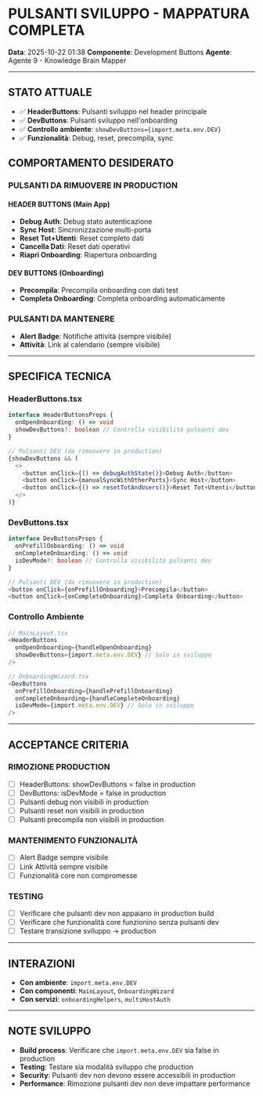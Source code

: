 # PULSANTI SVILUPPO - MAPPATURA COMPLETA

**Data**: 2025-10-22 01:38
**Componente**: Development Buttons
**Agente**: Agente 9 - Knowledge Brain Mapper

---

## STATO ATTUALE
- ✅ **HeaderButtons**: Pulsanti sviluppo nel header principale
- ✅ **DevButtons**: Pulsanti sviluppo nell'onboarding
- ✅ **Controllo ambiente**: `showDevButtons={import.meta.env.DEV}`
- ✅ **Funzionalità**: Debug, reset, precompila, sync

## COMPORTAMENTO DESIDERATO

### **PULSANTI DA RIMUOVERE IN PRODUCTION**

#### **HEADER BUTTONS (Main App)**
- **Debug Auth**: Debug stato autenticazione
- **Sync Host**: Sincronizzazione multi-porta
- **Reset Tot+Utenti**: Reset completo dati
- **Cancella Dati**: Reset dati operativi
- **Riapri Onboarding**: Riapertura onboarding

#### **DEV BUTTONS (Onboarding)**
- **Precompila**: Precompila onboarding con dati test
- **Completa Onboarding**: Completa onboarding automaticamente

### **PULSANTI DA MANTENERE**
- **Alert Badge**: Notifiche attività (sempre visibile)
- **Attività**: Link al calendario (sempre visibile)

---

## SPECIFICA TECNICA

### **HeaderButtons.tsx**
```typescript
interface HeaderButtonsProps {
  onOpenOnboarding: () => void
  showDevButtons?: boolean // Controlla visibilità pulsanti dev
}

// Pulsanti DEV (da rimuovere in production)
{showDevButtons && (
  <>
    <button onClick={() => debugAuthState()}>Debug Auth</button>
    <button onClick={manualSyncWithOtherPorts}>Sync Host</button>
    <button onClick={() => resetTotAndUsers()}>Reset Tot+Utenti</button>
  </>
)}
```

### **DevButtons.tsx**
```typescript
interface DevButtonsProps {
  onPrefillOnboarding: () => void
  onCompleteOnboarding: () => void
  isDevMode?: boolean // Controlla visibilità pulsanti dev
}

// Pulsanti DEV (da rimuovere in production)
<button onClick={onPrefillOnboarding}>Precompila</button>
<button onClick={onCompleteOnboarding}>Completa Onboarding</button>
```

### **Controllo Ambiente**
```typescript
// MainLayout.tsx
<HeaderButtons
  onOpenOnboarding={handleOpenOnboarding}
  showDevButtons={import.meta.env.DEV} // Solo in sviluppo
/>

// OnboardingWizard.tsx
<DevButtons
  onPrefillOnboarding={handlePrefillOnboarding}
  onCompleteOnboarding={handleCompleteOnboarding}
  isDevMode={import.meta.env.DEV} // Solo in sviluppo
/>
```

---

## ACCEPTANCE CRITERIA

### **RIMOZIONE PRODUCTION**
- [ ] HeaderButtons: showDevButtons = false in production
- [ ] DevButtons: isDevMode = false in production
- [ ] Pulsanti debug non visibili in production
- [ ] Pulsanti reset non visibili in production
- [ ] Pulsanti precompila non visibili in production

### **MANTENIMENTO FUNZIONALITÀ**
- [ ] Alert Badge sempre visibile
- [ ] Link Attività sempre visibile
- [ ] Funzionalità core non compromesse

### **TESTING**
- [ ] Verificare che pulsanti dev non appaiano in production build
- [ ] Verificare che funzionalità core funzionino senza pulsanti dev
- [ ] Testare transizione sviluppo → production

---

## INTERAZIONI
- **Con ambiente**: `import.meta.env.DEV`
- **Con componenti**: `MainLayout`, `OnboardingWizard`
- **Con servizi**: `onboardingHelpers`, `multiHostAuth`

---

## NOTE SVILUPPO
- **Build process**: Verificare che `import.meta.env.DEV` sia false in production
- **Testing**: Testare sia modalità sviluppo che production
- **Security**: Pulsanti dev non devono essere accessibili in production
- **Performance**: Rimozione pulsanti dev non deve impattare performance



